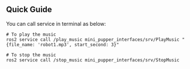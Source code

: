 ## Quick Guide

You can call service in terminal as below:

```
# To play the music
ros2 service call /play_music mini_pupper_interfaces/srv/PlayMusic "{file_name: 'robot1.mp3', start_second: 3}"
```

```
# To stop the music
ros2 service call /stop_music mini_pupper_interfaces/srv/StopMusic
```






